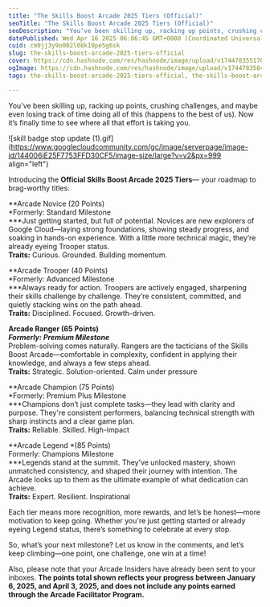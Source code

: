 ```yaml
---
title: "The Skills Boost Arcade 2025 Tiers (Official)"
seoTitle: "The Skills Boost Arcade 2025 Tiers (Official)"
seoDescription: "You’ve been skilling up, racking up points, crushing challenges, and maybe even losing track of time doing all of this (happens to the best of us). Now it’s"
datePublished: Wed Apr 16 2025 06:06:45 GMT+0000 (Coordinated Universal Time)
cuid: cm9jj3y9o002l08k10pe5g6sk
slug: the-skills-boost-arcade-2025-tiers-official
cover: https://cdn.hashnode.com/res/hashnode/image/upload/v1744783551705/0dc765fc-f6ec-42e9-9514-15e54fd3709e.gif
ogImage: https://cdn.hashnode.com/res/hashnode/image/upload/v1744783584792/865f2f90-83a5-4159-9903-c0ba9c05b9a3.gif
tags: the-skills-boost-arcade-2025-tiers-official, the-skills-boost-arcade-2025-tiers

---
```


You’ve been skilling up, racking up points, crushing challenges, and maybe even losing track of time doing all of this (happens to the best of us). Now it’s finally time to see where all that effort is taking you.

![skill badge stop update (1).gif](https://www.googlecloudcommunity.com/gc/image/serverpage/image-id/144006iE25F7753FFD30CF5/image-size/large?v=v2&px=999 align="left")

Introducing the **Official Skills Boost Arcade 2025 Tiers**— your roadmap to brag-worthy titles:

**Arcade Novice (20 Points)  
*Formerly: Standard Milestone  
***Just getting started, but full of potential. Novices are new explorers of Google Cloud—laying strong foundations, showing steady progress, and soaking in hands-on experience. With a little more technical magic, they’re already eyeing Trooper status.  
**Traits:** Curious. Grounded. Building momentum.

**Arcade Trooper (40 Points)  
*Formerly: Advanced Milestone  
***Always ready for action. Troopers are actively engaged, sharpening their skills challenge by challenge. They’re consistent, committed, and quietly stacking wins on the path ahead.  
**Traits:** Disciplined. Focused. Growth-driven.  
  

**Arcade Ranger (65 Points)  
*Formerly: Premium Milestone***  
Problem-solving comes naturally. Rangers are the tacticians of the Skills Boost Arcade—comfortable in complexity, confident in applying their knowledge, and always a few steps ahead.  
**Traits:** Strategic. Solution-oriented. Calm under pressure  
  

**Arcade Champion (75 Points)  
*Formerly: Premium Plus Milestone  
***Champions don’t just complete tasks—they lead with clarity and purpose. They're consistent performers, balancing technical strength with sharp instincts and a clear game plan.  
**Traits:** Reliable. Skilled. High-impact

**Arcade Legend *(85 Points)  
Formerly: Champions Milestone  
***Legends stand at the summit. They’ve unlocked mastery, shown unmatched consistency, and shaped their journey with intention. The Arcade looks up to them as the ultimate example of what dedication can achieve.  
**Traits:** Expert. Resilient. Inspirational

  
Each tier means more recognition, more rewards, and let’s be honest—more motivation to keep going. Whether you're just getting started or already eyeing Legend status, there’s something to celebrate at every stop.

So, what’s your next milestone? Let us know in the comments, and let’s keep climbing—one point, one challenge, one win at a time!  
  
Also, please note that your Arcade Insiders have already been sent to your inboxes. **The points total shown reflects your progress between January 6, 2025, and April 3, 2025, and does not include any points earned through the Arcade Facilitator Program.**